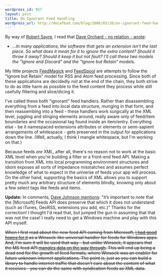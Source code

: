 ```yaml
--- 
wordpress_id: 917
layout: post
title: On Ignorant Feed Handling
wordpress_url: http://decafbad.com/blog/2006/03/26/on-ignorant-feed-handling
---
```

 <p>By way of <a href="http://www.franklinmint.fm/blog/archives/000725.html" title="mustIgnore isn't good enough">Robert Sayre</a>, I read that <a href="http://www.pacificspirit.com/blog/2006/03/17/how_much_do_i_ignore_thee_discard_or_retain">Dave Orchard - no relation - wrote</a>: </p>
     <ul>
     <li>
     <span><i>...In many applications, the software that gets an extension isn't the last piece. So what does it mean for it to ignore the extra content? Should it throw it away? Should it keep it but not fault? I'll call these two models the "Ignore and Discard" and the "Ignore but Retain" models.</i></span>
     </li>
     </ul>
 <p>My little projects <a href="http://decafbad.com/blog/2005/12/13/feedmagick-the-feed-filter-that-doesnt-know-much-about-feeds">FeedMagick</a> and <a href="http://decafbad.com/trac/wiki/FeedSpool">FeedSpool</a> are attempts to follow the "Ignore but Retain" model for RSS and Atom feed processing.  Since both of these applications are decidedly <i>not</i> at the end of the chain, they both strive to do as little harm as possible to the feed content they process while still usefully filtering and slice/dicing it.</p>
 <p>I've called these both "ignorant" feed handlers.  Rather than disassembling everything from a feed into local data structure, munging in that form, and then reassembing into a feed - these handlers work surgically at the XML level, juggling and slinging elements around, really aware only of feed/item boundaries and the occasional tag found inside an item/entry.  Everything else - be it namespaced extensions attributes or elements or semi-sapient arrangements of whitespace - gets preserved in the output for applications down the line.  (Well, actually, I think I mangle whitespace, but I'm working on that.)</p>
 <p>Because feeds <i>are</i> XML, after all, there's no reason not to work at the basic XML level when you're building a filter or a front-end feed API.  Making a transition from XML into local programming environment structures and idiom exposes all sorts of impedance mismatches and assumes perfect knowledge of what to expect in the universe of feeds your app will process.  On the other hand, supporting the basics of XML allows you to support pretty much any arbitrary structure of elements blindly, knowing only about a few select tags like feeds and items.</p>
  <p><b>Update:</b> In comments, <a href="http://decafbad.com/blog/2006/03/26/on-ignorant-feed-handling#comment-9097">Dave Johnson mentions</a>: "it’s important to note that the [Microsoft] Feeds API does preserve that which it does not understand (such as iTunes, GeoRSS, extensions you add, etc.)"  Thanks for the correction!  I thought I'd read that, but jumped the gun in assuming that that was not the case!  I really need to get a Windows machine and play with this API myself.</p>
 <p><del>When I first read about the new feed API coming from Microsoft, <a href="http://decafbad.com/blog/2005/06/28/four-thoughts-on-ms-rss-so-far">I had good hopes for it</a> as a Winsock-like universal handler for feeds for Windows apps.  And, I'm sure it will be used that way - but unlike Winsock, it appears that the MS feed API <a href="http://rollerweblogger.org/page/roller?entry=ms_feeds_api_experiments">mangles data on the way through</a>.  This will end up being a dead end for the growth of feed formats, where Winsock was an enabler for future unknown internet applications.  The point is, just as you can build a library to handle internet traffic that doesn't care about the content of what it receives - you can do the same with syndication feeds as XML data.</del></p>

